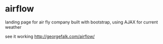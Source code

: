 # airflow
landing page for air fly company built with bootstrap, using AJAX for current weather

see it working http://georgefalk.com/airflow/
